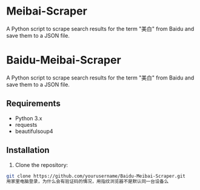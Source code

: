 # Meibai-Scraper
A Python script to scrape search results for the term "美白" from Baidu and save them to a JSON file.
# Baidu-Meibai-Scraper

A Python script to scrape search results for the term "美白" from Baidu and save them to a JSON file.

## Requirements

- Python 3.x
- requests
- beautifulsoup4

## Installation

1. Clone the repository:

```bash
git clone https://github.com/yourusername/Baidu-Meibai-Scraper.git
用家里电脑登录，为什么会有验证码的情况，用指纹浏览器不是默认同一台设备么
